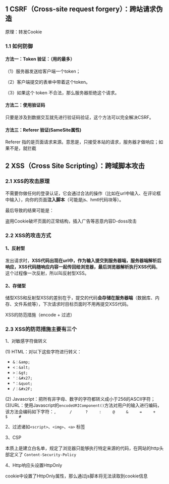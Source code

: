 #

## 1 CSRF（Cross-site request forgery）：跨站请求伪造

原理：转发Cookie

### 1.1 如何防御

#### 方法一：Token 验证：（用的最多）

（1）服务器发送给客户端一个token；

（2）客户端提交的表单中带着这个token。

（3）如果这个 token 不合法，那么服务器拒绝这个请求。

#### 方法二：使用验证码

只要是涉及到数据交互就先进行验证码验证，这个方法可以完全解决CSRF。

#### 方法三：Referer 验证(SameSite属性)

Referer 指的是页面请求来源。意思是，只接受本站的请求，服务器才做响应；如果不是，就拦截

## 2 XSS（Cross Site Scripting）：跨域脚本攻击

### 2.1 XSS的攻击原理

不需要你做任何的登录认证，它会通过合法的操作（比如在url中输入、在评论框中输入），向你的页面**注入脚本**（可能是js、hmtl代码块等）。

最后导致的结果可能是：

盗用Cookie破坏页面的正常结构，插入广告等恶意内容D-doss攻击

### 2.2 XSS的攻击方式

#### 1、反射型

发出请求时，**XSS代码出现在url中，作为输入提交到服务器端，服务器端解析后响应，XSS代码随响应内容一起传回给浏览器，最后浏览器解析执行XSS代码**。这个过程像一次反射，所以叫反射型XSS。

#### 2、存储型

储型XSS和反射型XSS的差别在于，提交的代码**会存储在服务器端**（数据库、内存、文件系统等），下次请求时目标页面时不用再提交XSS代码。

XSS的防范措施（encode + 过滤）

### 2.3 XSS的防范措施主要有三个

1、对敏感字符做转义

(1) HTML：对以下这些字符进行转义：

- `&：&amp;`
- `<：&alt;`
- `>：&gt;`
- `'：&#x27;`
- `"：&quot;`
- `/：&#x2F;`

(2) Javascript：把所有非字母、数字的字符都转义成小于256的ASCII字符；
(3)URL：使用Javascript的`encodeURIComponent()`方法对用户的输入进行编码，该方法会编码如下字符：`,      /      ?     :     @     &     =     +     $     #`

2、过滤诸如`<script>`、`<img>`、`<a>` 标签

3、CSP

本质上是建立白名单，规定了浏览器只能够执行特定来源的代码，在网站的http头部定义了 `Content-Security-Policy`

4、Http响应头设置HttpOnly

cookie中设置了HttpOnly属性，那么通过js脚本将无法读取到cookie信息
